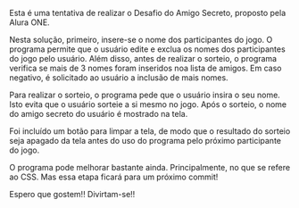 Esta é uma tentativa de realizar o Desafio do Amigo Secreto, proposto pela Alura ONE.

Nesta solução, primeiro, insere-se o nome dos participantes do jogo. O programa permite que o usuário edite e exclua os nomes dos participantes do jogo pelo usuário. Além disso, antes de realizar o sorteio, o programa verifica se mais de 3 nomes foram inseridos noa lista de amigos. Em caso negativo, é solicitado ao usuário a inclusão de mais nomes.

Para realizar o sorteio, o programa pede que o usuário insira o seu nome. Isto evita que o usuário sorteie a si mesmo no jogo. Após o sorteio, o nome do amigo secreto do usuário é mostrado na tela.

Foi incluído um botão para limpar a tela, de modo que o resultado do sorteio seja apagado da tela antes do uso do programa pelo próximo participante do jogo.


O programa pode melhorar bastante ainda. Principalmente, no que se refere ao CSS. Mas essa etapa ficará para um próximo commit!


Espero que gostem!! Divirtam-se!!
